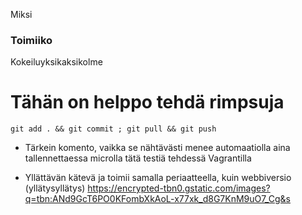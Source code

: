 Miksi 
### Toimiiko 
Kokeiluyksikaksikolme
# Tähän on helppo tehdä rimpsuja 

```
git add . && git commit ; git pull && git push
```

- Tärkein komento, vaikka se nähtävästi menee automaatiolla aina tallennettaessa microlla tätä testiä tehdessä Vagrantilla
* Yllättävän kätevä ja toimii samalla periaatteella, kuin webbiversio (yllätysyllätys)
https://encrypted-tbn0.gstatic.com/images?q=tbn:ANd9GcT6PO0KFombXkAoL-x77xk_d8G7KnM9uO7_Cg&s
